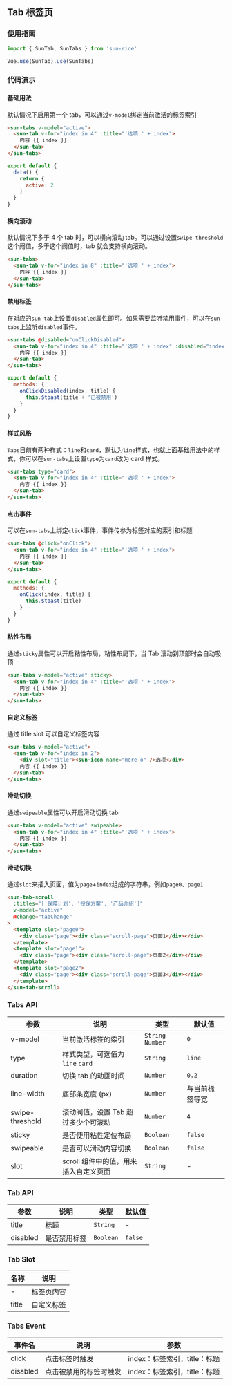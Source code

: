 ## Tab 标签页

### 使用指南

```javascript
import { SunTab, SunTabs } from 'sun-rice'

Vue.use(SunTab).use(SunTabs)
```

### 代码演示

#### 基础用法

默认情况下启用第一个 tab，可以通过`v-model`绑定当前激活的标签索引

```html
<sun-tabs v-model="active">
  <sun-tab v-for="index in 4" :title="'选项 ' + index">
    内容 {{ index }}
  </sun-tab>
</sun-tabs>
```

```js
export default {
  data() {
    return {
      active: 2
    }
  }
}
```

#### 横向滚动

默认情况下多于 4 个 tab 时，可以横向滚动 tab。可以通过设置`swipe-threshold`这个阙值，多于这个阙值时，tab 就会支持横向滚动。

```html
<sun-tabs>
  <sun-tab v-for="index in 8" :title="'选项 ' + index">
    内容 {{ index }}
  </sun-tab>
</sun-tabs>
```

#### 禁用标签

在对应的`sun-tab`上设置`disabled`属性即可。如果需要监听禁用事件，可以在`sun-tabs`上监听`disabled`事件。

```html
<sun-tabs @disabled="onClickDisabled">
  <sun-tab v-for="index in 4" :title="'选项 ' + index" :disabled="index === 2">
    内容 {{ index }}
  </sun-tab>
</sun-tabs>
```

```javascript
export default {
  methods: {
    onClickDisabled(index, title) {
      this.$toast(title + '已被禁用')
    }
  }
}
```

#### 样式风格

`Tabs`目前有两种样式：`line`和`card`，默认为`line`样式，也就上面基础用法中的样式，你可以在`sun-tabs`上设置`type`为`card`改为 card 样式。

```html
<sun-tabs type="card">
  <sun-tab v-for="index in 4" :title="'选项 ' + index">
    内容 {{ index }}
  </sun-tab>
</sun-tabs>
```

#### 点击事件

可以在`sun-tabs`上绑定`click`事件，事件传参为标签对应的索引和标题

```html
<sun-tabs @click="onClick">
  <sun-tab v-for="index in 4" :title="'选项 ' + index">
    内容 {{ index }}
  </sun-tab>
</sun-tabs>
```

```javascript
export default {
  methods: {
    onClick(index, title) {
      this.$toast(title)
    }
  }
}
```

#### 粘性布局

通过`sticky`属性可以开启粘性布局，粘性布局下，当 Tab 滚动到顶部时会自动吸顶

```html
<sun-tabs v-model="active" sticky>
  <sun-tab v-for="index in 4" :title="'选项 ' + index">
    内容 {{ index }}
  </sun-tab>
</sun-tabs>
```

#### 自定义标签

通过 title slot 可以自定义标签内容

```html
<sun-tabs v-model="active">
  <sun-tab v-for="index in 2">
    <div slot="title"><sun-icon name="more-o" />选项</div>
    内容 {{ index }}
  </sun-tab>
</sun-tabs>
```

#### 滑动切换

通过`swipeable`属性可以开启滑动切换 tab

```html
<sun-tabs v-model="active" swipeable>
  <sun-tab v-for="index in 4" :title="'选项 ' + index">
    内容 {{ index }}
  </sun-tab>
</sun-tabs>
```

#### 滑动切换

通过`slot`来插入页面，值为`page`+`index`组成的字符串，例如`page0`、`page1`

```html
<sun-tab-scroll
  :titles="['保障计划', '投保方案', '产品介绍']"
  v-model="active"
  @change="tabChange"
>
  <template slot="page0">
    <div class="page"><div class="scroll-page">页面1</div></div>
  </template>
  <template slot="page1">
    <div class="page"><div class="scroll-page">页面2</div></div>
  </template>
  <template slot="page2">
    <div class="page"><div class="scroll-page">页面3</div></div>
  </template>
</sun-tab-scroll>
```

### Tabs API

| 参数            | 说明                                  | 类型              | 默认值         |
| --------------- | ------------------------------------- | ----------------- | -------------- |
| v-model         | 当前激活标签的索引                    | `String` `Number` | `0`            |
| type            | 样式类型，可选值为 `line` `card`      | `String`          | `line`         |
| duration        | 切换 tab 的动画时间                   | `Number`          | `0.2`          |
| line-width      | 底部条宽度 (px)                       | `Number`          | 与当前标签等宽 |
| swipe-threshold | 滚动阀值，设置 Tab 超过多少个可滚动   | `Number`          | `4`            |
| sticky          | 是否使用粘性定位布局                  | `Boolean`         | `false`        |
| swipeable       | 是否可以滑动内容切换                  | `Boolean`         | `false`        |
| slot            | scroll 组件中的值，用来插入自定义页面 | `String`          | -              |

### Tab API

| 参数     | 说明         | 类型      | 默认值  |
| -------- | ------------ | --------- | ------- |
| title    | 标题         | `String`  | -       |
| disabled | 是否禁用标签 | `Boolean` | `false` |

### Tab Slot

| 名称  | 说明       |
| ----- | ---------- |
| -     | 标签页内容 |
| title | 自定义标签 |

### Tabs Event

| 事件名   | 说明                   | 参数                         |
| -------- | ---------------------- | ---------------------------- |
| click    | 点击标签时触发         | index：标签索引，title：标题 |
| disabled | 点击被禁用的标签时触发 | index：标签索引，title：标题 |
